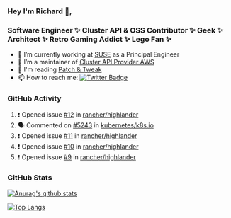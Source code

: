 ### Hey I'm Richard 👋, 

<h3 align="left">Software Engineer ✨ Cluster API & OSS Contributor ✨ Geek ✨ Architect ✨ Retro Gaming Addict ✨ Lego Fan ✨</h3>

- 🔭 I’m currently working at [SUSE](https://www.suse.com/) as a Principal Engineer
- 👯 I’m a maintainer of [Cluster API Provider AWS](https://github.com/kubernetes-sigs/cluster-api-provider-aws)
- 💬 I'm reading [Patch & Tweak](https://bjooks.com/products/patch-tweak-exploring-modular-synthesis)
- 📫 How to reach me: [![Twitter Badge](https://img.shields.io/badge/-@fruit_case-00acee?style=flat&logo=Twitter&logoColor=white)](https://twitter.com/intent/follow?screen_name=fruit_case "Follow on Twitter")

### GitHub Activity 

<!--START_SECTION:activity-->
1. ❗️ Opened issue [#12](https://github.com/rancher/highlander/issues/12) in [rancher/highlander](https://github.com/rancher/highlander)
2. 🗣 Commented on [#5243](https://github.com/kubernetes/k8s.io/issues/5243) in [kubernetes/k8s.io](https://github.com/kubernetes/k8s.io)
3. ❗️ Opened issue [#11](https://github.com/rancher/highlander/issues/11) in [rancher/highlander](https://github.com/rancher/highlander)
4. ❗️ Opened issue [#10](https://github.com/rancher/highlander/issues/10) in [rancher/highlander](https://github.com/rancher/highlander)
5. ❗️ Opened issue [#9](https://github.com/rancher/highlander/issues/9) in [rancher/highlander](https://github.com/rancher/highlander)
<!--END_SECTION:activity-->

### GitHub Stats

[![Anurag's github stats](https://github-readme-stats.vercel.app/api?username=richardcase&count_private=true&show_icons=true)](https://github.com/anuraghazra/github-readme-stats)

[![Top Langs](https://github-readme-stats.vercel.app/api/top-langs/?username=richardcase&hide=html&layout=compact)](https://github.com/anuraghazra/github-readme-stats)
